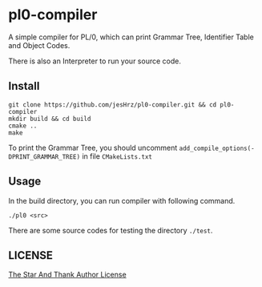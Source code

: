# pl0-compiler

A simple compiler for PL/0, which can print Grammar Tree, Identifier Table and Object Codes.

There is also an Interpreter to run your source code.

## Install

```shell
git clone https://github.com/jesHrz/pl0-compiler.git && cd pl0-compiler
mkdir build && cd build
cmake ..
make
```

To print the Grammar Tree, you should uncomment `add_compile_options(-DPRINT_GRAMMAR_TREE)` in file `CMakeLists.txt`

## Usage

In the build directory, you can run compiler with following command.

```shell
./pl0 <src>
```

There are some source codes for testing the directory `./test`.

## LICENSE

[The Star And Thank Author License](https://github.com/jesHrz/pl0-compiler/blob/master/LICENSE)

